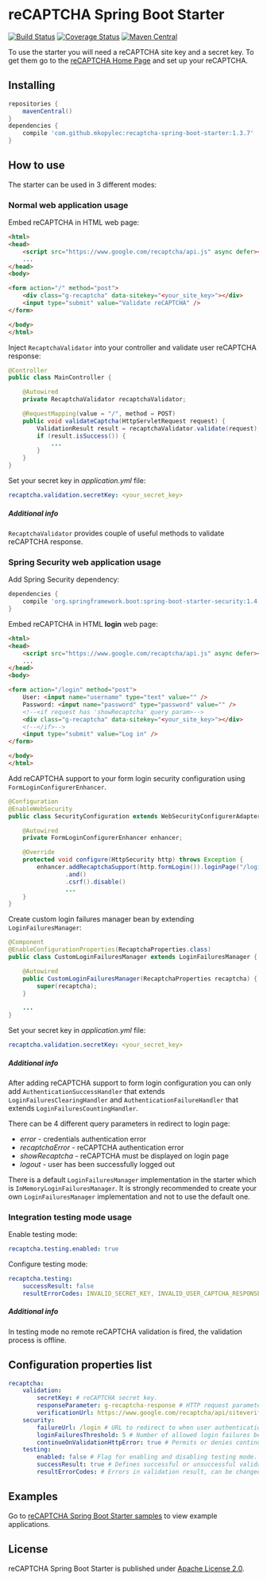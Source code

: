 # reCAPTCHA Spring Boot Starter
[![Build Status](https://travis-ci.org/mkopylec/recaptcha-spring-boot-starter.svg?branch=master)](https://travis-ci.org/mkopylec/recaptcha-spring-boot-starter)
[![Coverage Status](https://coveralls.io/repos/mkopylec/recaptcha-spring-boot-starter/badge.svg?branch=master&service=github)](https://coveralls.io/github/mkopylec/recaptcha-spring-boot-starter?branch=master)
[![Maven Central](https://maven-badges.herokuapp.com/maven-central/com.github.mkopylec/recaptcha-spring-boot-starter/badge.svg?style=flat)](https://maven-badges.herokuapp.com/maven-central/com.github.mkopylec/recaptcha-spring-boot-starter)

To use the starter you will need a reCAPTCHA site key and a secret key.
To get them go to the [reCAPTCHA Home Page](https://www.google.com/recaptcha/intro/index.html) and set up your reCAPTCHA.

## Installing

```gradle
repositories {
    mavenCentral()
}
dependencies {
    compile 'com.github.mkopylec:recaptcha-spring-boot-starter:1.3.7'
}
```

## How to use
The starter can be used in 3 different modes:

### Normal web application usage
Embed reCAPTCHA in HTML web page:

```html
<html>
<head>
    <script src="https://www.google.com/recaptcha/api.js" async defer></script>
    ...
</head>
<body>

<form action="/" method="post">
    <div class="g-recaptcha" data-sitekey="<your_site_key>"></div>
    <input type="submit" value="Validate reCAPTCHA" />
</form>

</body>
</html>
```

Inject `RecaptchaValidator` into your controller and validate user reCAPTCHA response:

```java
@Controller
public class MainController {

    @Autowired
    private RecaptchaValidator recaptchaValidator;

    @RequestMapping(value = "/", method = POST)
    public void validateCaptcha(HttpServletRequest request) {
        ValidationResult result = recaptchaValidator.validate(request);
        if (result.isSuccess()) {
            ...
        }
    }
}
```

Set your secret key in _application.yml_ file:

```yaml
recaptcha.validation.secretKey: <your_secret_key>
```

##### Additional info
`RecaptchaValidator` provides couple of useful methods to validate reCAPTCHA response.

### Spring Security web application usage
Add Spring Security dependency:

```gradle
dependencies {
    compile 'org.springframework.boot:spring-boot-starter-security:1.4.0.RELEASE'
}
```

Embed reCAPTCHA in HTML **login** web page:

```html
<html>
<head>
    <script src="https://www.google.com/recaptcha/api.js" async defer></script>
    ...
</head>
<body>

<form action="/login" method="post">
    User: <input name="username" type="text" value="" />
    Password: <input name="password" type="password" value="" />
    <!--<if request has 'showRecaptcha' query param>-->
    <div class="g-recaptcha" data-sitekey="<your_site_key>"></div>
    <!--</if>-->
    <input type="submit" value="Log in" />
</form>

</body>
</html>
```

Add reCAPTCHA support to your form login security configuration using `FormLoginConfigurerEnhancer`.

```java
@Configuration
@EnableWebSecurity
public class SecurityConfiguration extends WebSecurityConfigurerAdapter {

    @Autowired
    private FormLoginConfigurerEnhancer enhancer;

    @Override
    protected void configure(HttpSecurity http) throws Exception {
        enhancer.addRecaptchaSupport(http.formLogin()).loginPage("/login")
                .and()
                .csrf().disable()
                ...
    }
}
```

Create custom login failures manager bean by extending `LoginFailuresManager`:

```java
@Component
@EnableConfigurationProperties(RecaptchaProperties.class)
public class CustomLoginFailuresManager extends LoginFailuresManager {

    @Autowired
    public CustomLoginFailuresManager(RecaptchaProperties recaptcha) {
        super(recaptcha);
    }

    ...
}
```

Set your secret key in _application.yml_ file:

```yaml
recaptcha.validation.secretKey: <your_secret_key>
```

##### Additional info
After adding reCAPTCHA support to form login configuration you can only add `AuthenticationSuccessHandler` that extends
`LoginFailuresClearingHandler` and `AuthenticationFailureHandler` that extends `LoginFailuresCountingHandler`.

There can be 4 different query parameters in redirect to login page:
 - _error_ - credentials authentication error
 - _recaptchaError_ - reCAPTCHA authentication error
 - _showRecaptcha_ - reCAPTCHA must be displayed on login page
 - _logout_ - user has been successfully logged out

There is a default `LoginFailuresManager` implementation in the starter which is `InMemoryLoginFailuresManager`.
It is strongly recommended to create your own `LoginFailuresManager` implementation and not to use the default one.

### Integration testing mode usage
Enable testing mode:

```yaml
recaptcha.testing.enabled: true
```

Configure testing mode:

```yaml
recaptcha.testing:
    successResult: false
    resultErrorCodes: INVALID_SECRET_KEY, INVALID_USER_CAPTCHA_RESPONSE
```

##### Additional info
In testing mode no remote reCAPTCHA validation is fired, the validation process is offline.

## Configuration properties list

```yaml
recaptcha:
    validation:
        secretKey: # reCAPTCHA secret key.
        responseParameter: g-recaptcha-response # HTTP request parameter name containing user reCAPTCHA response.
        verificationUrl: https://www.google.com/recaptcha/api/siteverify # reCAPTCHA validation endpoint.
    security:
        failureUrl: /login # URL to redirect to when user authentication fails.
        loginFailuresThreshold: 5 # Number of allowed login failures before reCAPTCHA must be displayed.
        continueOnValidationHttpError: true # Permits or denies continuing user authentication process after reCAPTCHA validation fails because of HTTP error.
    testing:
        enabled: false # Flag for enabling and disabling testing mode.
        successResult: true # Defines successful or unsuccessful validation result, can be changed during tests.
        resultErrorCodes: # Errors in validation result, can be changed during tests.
```

## Examples
Go to [reCAPTCHA Spring Boot Starter samples](https://github.com/mkopylec/recaptcha-spring-boot-starter-samples) to view example applications.

## License
reCAPTCHA Spring Boot Starter is published under [Apache License 2.0](http://www.apache.org/licenses/LICENSE-2.0).
